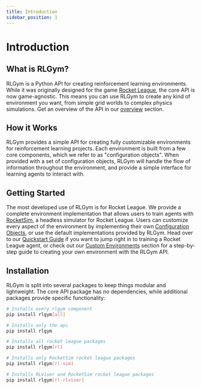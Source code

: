 ```yaml
---
title: Introduction
sidebar_position: 1
---
```


# Introduction

## What is RLGym?

RLGym is a Python API for creating reinforcement learning environments. While it was originally designed for the game [Rocket League](https://www.rocketleague.com), the core API is now game-agnostic. This means you can use RLGym to create any kind of environment you want, from simple grid worlds to complex physics simulations. Get an overview of the API in our [overview](/Getting%20Started/overview) section.

## How it Works
RLGym provides a simple API for creating fully customizable environments for reinforcement learning projects. Each environment is built from a few core components, which we refer to as "configuration objects". When provided with a set of configuration objects, RLGym will handle the flow of information throughout the environment, and provide a simple interface for learning agents to interact with.

## Getting Started

The most developed use of RLGym is for Rocket League. We provide a complete environment implementation that allows users to train agents with [RocketSim](https://github.com/ZealanL/rocketsim), a headless simulator for Rocket League. Users can customize every aspect of the environment by implementing their own [Configuration Objects](/Getting%20Started/overview/), or use the default implementations provided by RLGym. Head over to our [Quickstart Guide](quickstart.md) if you want to jump right in to training a Rocket League agent, or check out our [Custom Environments](../../Custom%20Environments/custom-environment) section for a step-by-step guide to creating your own environment with the RLGym API.

## Installation
RLGym is split into several packages to keep things modular and lightweight. The core API package has no dependencies, while additional packages provide specific functionality:

```bash
# Installs every rlgym component
pip install rlgym[all]  

# Installs only the api
pip install rlgym  

# Installs all rocket league packages
pip install rlgym[rl]  

# Installs only RocketSim rocket league packages
pip install rlgym[rl-sim]  

# Installs RLViser and RocketSim rocket league packages
pip install rlgym[rl-rlviser]  
```
